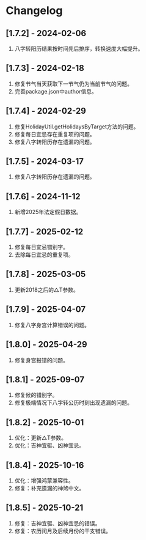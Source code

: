 # Changelog


## [1.7.2] - 2024-02-06
1. 八字转阳历结果按时间先后排序，转换速度大幅提升。

## [1.7.3] - 2024-02-18
1. 修复节气当天获取下一节气仍为当前节气的问题。
2. 完善package.json中author信息。

## [1.7.4] - 2024-02-29
1. 修复HolidayUtil.getHolidaysByTarget方法的问题。
2. 修复每日宜忌存在重复项的问题。
3. 修复八字转阳历存在遗漏的问题。

## [1.7.5] - 2024-03-17
1. 修复八字转阳历存在遗漏的问题。

## [1.7.6] - 2024-11-12
1. 新增2025年法定假日数据。

## [1.7.7] - 2025-02-12
1. 修复每日宜忌错别字。
2. 去除每日宜忌的重复项。

## [1.7.8] - 2025-03-05
1. 更新2018之后的△T参数。

## [1.7.9] - 2025-04-07
1. 修复八字身宫计算错误的问题。

## [1.8.0] - 2025-04-29
1. 修复身宫报错的问题。

## [1.8.1] - 2025-09-07
1. 修复候的错别字。
2. 修复极端情况下八字转公历时刻出现遗漏的问题。

## [1.8.2] - 2025-10-01
1. 优化：更新△T参数。
2. 优化：吉神宜驱、凶神宜忌。

## [1.8.4] - 2025-10-16
1. 优化：增强鸿蒙兼容性。
2. 修复：补充遗漏的神煞中文。

## [1.8.5] - 2025-10-21
1. 修复：吉神宜驱、凶神宜忌的错误。
2. 修复：农历闰月及后续月份的干支错误。
